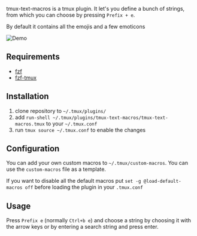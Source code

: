 tmux-text-macros is a tmux plugin. It let's you define a bunch of strings, from which you can choose by pressing `Prefix + e`.

By default it contains all the emojis and a few emoticons

![Demo](https://raw.githubusercontent.com/Neo-Oli/tmux-text-macros/master/demo.gif)

## Requirements

* [fzf](https://github.com/junegunn/fzf)
* [fzf-tmux](https://github.com/junegunn/fzf#fzf-tmux-script)

## Installation

1. clone repository to `~/.tmux/plugins/`
2. add `run-shell ~/.tmux/plugins/tmux-text-macros/tmux-text-macros.tmux` to your `~/.tmux.conf`
3. run `tmux source ~/.tmux.conf` to enable the changes

## Configuration

You can add your own custom macros to `~/.tmux/custom-macros`. You can use the `custom-macros` file as a template.

If you want to disable all the default macros put `set -g @load-default-macros off` before loading the plugin in your `.tmux.conf`

## Usage

Press `Prefix e` (normally `Ctrl+b e`) and choose a string by choosing it with the arrow keys or by entering a search string and press enter.
